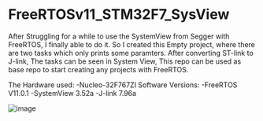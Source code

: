 # FreeRTOSv11_STM32F7_SysView

After Struggling for a while to use the SystemView from Segger with FreeRTOS, I finally able to do it.
So I created this Empty project, where there are two tasks which only prints some paramters. 
After converting ST-link to J-link, The tasks can be seen in System View, This repo can be used as base repo to start creating any projects with FreeRTOS.

The Hardware used:
-Nucleo-32F767ZI
Software Versions:
-FreeRTOS V11.0.1
-SystemView 3.52a
-J-link 7.96a

 ![image](https://github.com/monkeyDarefeen/FreeRTOSv11_STM32F7_SysView/assets/52019832/7394b956-3edd-48c6-aa21-ddd32a11a847)
